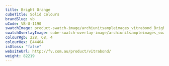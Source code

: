 ```yaml
---
title: Bright Orange
cubeTitle: Solid Colours
brandSlug: vb
uCode: VB-U-1190
swatchImage: product-swatch-image/archiunitsampleimages_vitrabond_Bright_Orange.jpg
swatchOverlayImage: cube-swatch-overlay-image/archiunitsampleimages_swatch-overlay_vitrabond.png
colourRgb: 228, 68, 4
colourHex: E44404
isGloss: "false"
websiteUrl: http://fv.com.au/product/vitrabond/
weight: 82219
---
```

